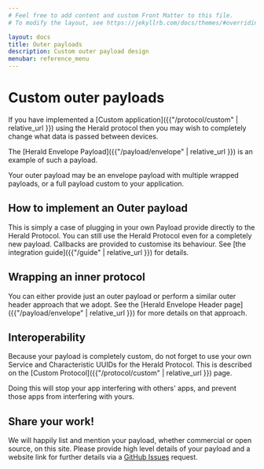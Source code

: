 ```yaml
---
# Feel free to add content and custom Front Matter to this file.
# To modify the layout, see https://jekyllrb.com/docs/themes/#overriding-theme-defaults

layout: docs
title: Outer payloads
description: Custom outer payload design
menubar: reference_menu
---
```


# Custom outer payloads

If you have implemented a [Custom application]({{"/protocol/custom" | relative_url }}) using the Herald protocol
then you may wish to completely change what data is passed between devices.

The [Herald Envelope Payload]({{"/payload/envelope" | relative_url }}) is an example of such a payload.

Your outer payload may be an envelope payload with multiple wrapped payloads, or a full payload
custom to your application.

## How to implement an Outer payload

This is simply a case of plugging in your own Payload provide directly to the Herald Protocol.
You can still use the Herald Protocol even for a completely new payload. Callbacks are provided
to customise its behaviour. See [the integration guide]({{"/guide" | relative_url }}) for details.

## Wrapping an inner protocol

You can either provide just an outer payload or perform a similar outer header approach that
we adopt. See the [Herald Envelope Header page]({{"/payload/envelope" | relative_url }}) for more details on that
approach.

## Interoperability

Because your payload is completely custom, do not forget to use your own Service and Characteristic UUIDs
for the Herald Protocol. This is described on the [Custom Protocol]({{"/protocol/custom" | relative_url }}) page.

Doing this will stop your app interfering with others' apps, and prevent those apps from interfering with
yours.

## Share your work!

We will happily list and mention your payload, whether commercial or open source, on this site. Please
provide high level details of your payload and a website link for further details via a 
[GitHub Issues](https://github.com/theheraldproject/theheraldproject.github.io/issues) request.